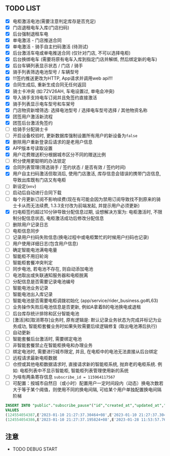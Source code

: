 ## TODO LIST

- [x] 电柜激活电池(需要注意判定库存是否充足)
- [x] 门店退租电车入库(门店扫码)
- [x] 后台强制退租车电
- [x] 单电激活 - 门店推送合同
- [x] 单电激活 - 骑手自主扫码激活 (待测试)
- [x] 后台激活车电或单电推送合同 (仅针对门店, 不可以选择电柜)
- [x] 后台换绑电车 (需要将原有电车入库到指定门店并解绑, 然后绑定新的电车)
- [x] 后台车辆列表显示状态 / 门店 / 骑手
- [x] 骑手列表筛选电池型号 / 车辆型号
- [x] !!!签约推送更改为HTTP, App请求并调用web api!!!
- [x] 合同生成后, 重新生成合同无任何返回
- [x] 骑士卡冲突 (如:72V26AH, 车电设置过, 单电会冲突)
- [x] 导入骑手支持电车订阅并且免签约直接激活
- [x] 骑手列表显示电车型号和车架号
- [x] 门店物资新增筛选: 选择电池型号 / 选择电车型号选择 / 其他物资名称
- [x] 团签用户激活新流程
- [x] 团签后台激活免签约
- [ ] 给骑手分配骑士卡
- [ ] 开启设备校验时, 更新数据库强制设置所有用户的新设备为`false`
- [x] 删除用户重新登录后请求的是老用户信息
- [x] APP版本号读取设置
- [x] 用户花费赠送积分根据城市区分不同的赠送比例
- [ ] 积分使用更聪明的办法锁定
- [x] 合同列表管理(筛选骑手 / 签约状态 / 是否有效 / 签约时间)
- [x] 用户自主扫码激活但取消后, 使用门店激活, 库存信息会错误的携带门店信息, 导致出库既有门店又有电柜
- [ ] 新设定(`env`)
- [ ] 启动后自动进行合同下载
- [ ] 每个月更新订阅不影响续费(现在有可能会因为禁用订阅导致找不到原来的骑士卡从而无法续费, 1.3.3支付改为前端发起, 并提示用户必须更新)
- [x] 扫电柜签约超过10分钟导致分配信息过期, 设想解决方案为: 电柜激活时, 不限制分配信息状态, 电柜激活成功后修改分配信息
- [ ] 删除用户记录日志
- [ ] 电柜信息同步
- [ ] 记录用户扫码失败信息(换电过程中或电柜繁忙的时候用户扫码也记录)
- [ ] 用户使用详细日志(包含用户信息)
- [ ] 确定智能电池满电电量
- [ ] 智能柜不用旧轮询
- [ ] 智能柜套餐冲突判定
- [ ] 同步电池, 若电池不存在, 则自动添加电池
- [ ] 电池取出或失联通知服务器和电柜脱离
- [ ] 分配信息是否需要记录电池编号
- [ ] 智能电池业务记录
- [ ] 智能电池出入库记录
- [ ] 智能电池是否需要电柜调拨初始化 (app/service/rider_business.go#L63)
- [ ] 业务操作失败后电池信息是否更新, 例如A拿着B的电池换电或退租
- [ ] 后台库存统计排除和区分智能电池
- [ ] [激活]和[取消寄存]业务时, 原有逻辑是: 默认记录业务状态为完成并标记为业务成功, 智能柜套餐业务时如果失败需要后续逻辑修复 (取出电池滞后执行)
- [ ] 自动更新
- [ ] 智能套餐后台激活时, 需要绑定电池
- [ ] 非智能套餐禁止在智能柜换电和办理业务
- [ ] 绑定电池时, 需要进行城市限定, 并且, 在电柜中的电池无法直接从后台绑定
- [ ] 远程请求最新电柜数据
- [ ] 仓控或其他电柜数据请求时, 直接请求新的智能柜系统, 抛弃老的电柜系统. 例如: 电柜列表中不显示智能柜, 智能柜列表管理使用新的系统
- [ ] 为啥有两条寄存信息 `subscribe_id = 115964117567`
- [ ] 可配置：按城市自然日（或小时）配置用户一定时间段内（动态）换电次数若大于等于某个阈值，则使用不同的换电间隔, 可给某个用户单独配置换电间隔阶梯

```sql
INSERT INTO "public"."subscribe_pause"("id","created_at","updated_at","deleted_at","creator","last_modifier","remark","start_at","end_at","days","subscribe_id","rider_id","employee_id","end_employee_id","end_modifier","city_id","store_id","end_store_id","cabinet_id","end_cabinet_id","overdue_days","pause_overdue","suspend_days")
VALUES
(124554054387,E'2023-01-10 21:27:37.30464+08',E'2023-01-10 21:27:37.304641+08',NULL,NULL,NULL,NULL,E'2023-01-10 21:27:37.304638+08',NULL,NULL,115964117567,98784248510,NULL,NULL,NULL,410100,NULL,NULL,17179869463,NULL,0,FALSE,0),
(124554054386,E'2023-01-10 21:27:37.195824+08',E'2023-01-28 11:53:57.767333+08',NULL,NULL,NULL,NULL,E'2023-01-10 21:27:37.195822+08',NULL,17,115964117567,98784248510,NULL,NULL,NULL,410100,NULL,NULL,17179869463,NULL,0,FALSE,0); 
```

## 注意

- TODO DEBUG START